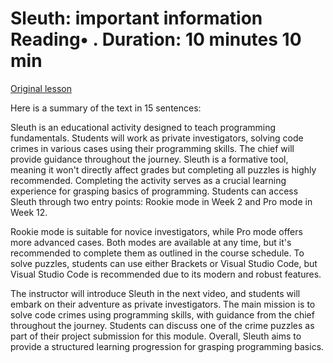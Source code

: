 # Sleuth: important information Reading• . Duration: 10 minutes 10 min

[Original lesson](https://www.coursera.org/learn/uol-introduction-to-programming-1/supplement/0fa5y/sleuth-important-information)

Here is a summary of the text in 15 sentences:

Sleuth is an educational activity designed to teach programming fundamentals. Students will work as private investigators, solving code crimes in various cases using their programming skills. The chief will provide guidance throughout the journey. Sleuth is a formative tool, meaning it won't directly affect grades but completing all puzzles is highly recommended. Completing the activity serves as a crucial learning experience for grasping basics of programming. Students can access Sleuth through two entry points: Rookie mode in Week 2 and Pro mode in Week 12.

Rookie mode is suitable for novice investigators, while Pro mode offers more advanced cases. Both modes are available at any time, but it's recommended to complete them as outlined in the course schedule. To solve puzzles, students can use either Brackets or Visual Studio Code, but Visual Studio Code is recommended due to its modern and robust features.

The instructor will introduce Sleuth in the next video, and students will embark on their adventure as private investigators. The main mission is to solve code crimes using programming skills, with guidance from the chief throughout the journey. Students can discuss one of the crime puzzles as part of their project submission for this module. Overall, Sleuth aims to provide a structured learning progression for grasping programming basics.

